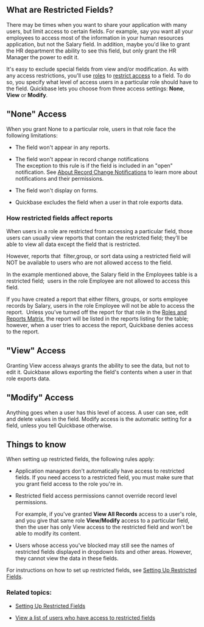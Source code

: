 ## What are Restricted Fields?

There may be times when you want to share your application with many users, but limit access to certain fields. For example, say you want all your employees to access most of the information in your human resources application, but not the Salary field. In addition, maybe you'd like to grant the HR department the ability to see this field, but only grant the HR Manager the power to edit it.

It's easy to exclude special fields from view and/or modification. As with any access restrictions, you'll use [roles](https://helpv2.quickbase.com/hc/en-us/articles/4570323434516-About-Roles-) to [restrict access](https://helpv2.quickbase.com/hc/en-us/articles/4570355458836-Configure-Permissions-for-a-Role-#field_restrict) to a field. To do so, you specify what level of access users in a particular role should have to the field. Quickbase lets you choose from three access settings: **None**, **View** or **Modify**.

## "None" Access

When you grant None to a particular role, users in that role face the following limitations:

-   The field won't appear in any reports.
    
-   The field won't appear in record change notifications  
    The exception to this rule is if the field is included in an "open" notification. See [About Record Change Notifications](https://helpv2.quickbase.com/hc/en-us/articles/4570363594260-About-Record-Change-Notifications-) to learn more about notifications and their permissions.
    
-   The field won't display on forms.
    
-   Quickbase excludes the field when a user in that role exports data.
    

### How restricted fields affect reports

When users in a role are restricted from accessing a particular field, those users can usually view reports that contain the restricted field; they’ll be able to view all data except the field that is restricted.

However, reports that  filter,group, or sort data using a restricted field will NOT be available to users who are not allowed access to the field.

In the example mentioned above, the Salary field in the Employees table is a restricted field;  users in the role Employee are not allowed to access this field.

If you have created a report that either filters, groups, or sorts employee records by Salary, users in the role Employee will not be able to access the report.  Unless you’ve turned off the report for that role in the [Roles and Reports Matrix](https://helpv2.quickbase.com/hc/en-us/articles/4570384081556-Specifying-which-reports-a-user-can-see-), the report will be listed in the reports listing for the table; however, when a user tries to access the report, Quickbase denies access to the report.

## "View" Access

Granting View access always grants the ability to see the data, but not to edit it. Quickbase allows exporting the field's contents when a user in that role exports data.

## "Modify" Access

Anything goes when a user has this level of access. A user can see, edit and delete values in the field. Modify access is the automatic setting for a field, unless you tell Quickbase otherwise.

## Things to know

When setting up restricted fields, the following rules apply:

-   Application managers don't automatically have access to restricted fields. If you need access to a restricted field, you must make sure that you grant field access to the role you're in.
    
-   Restricted field access permissions cannot override record level permissions.
    
    For example, if you've granted **View All Records** access to a user's role, and you give that same role **View/Modify** access to a particular field, then the user has only View access to the restricted field and won't be able to modify its content.
    
-   Users whose access you've blocked may still see the names of restricted fields displayed in dropdown lists and other areas. However, they cannot view the data in these fields.
    

For instructions on how to set up restricted fields, see [Setting Up Restricted Fields](https://helpv2.quickbase.com/hc/en-us/articles/4570278329620-Set-Up-Restricted-Fields-).

### Related topics:

-   [Setting Up Restricted Fields](https://helpv2.quickbase.com/hc/en-us/articles/4570278329620-Set-Up-Restricted-Fields-)
    
-   [View a list of users who have access to restricted fields](https://helpv2.quickbase.com/hc/en-us/articles/4570361366548-View-Users-With-Access-to-Restricted-Fields-)
